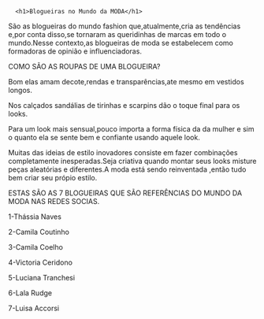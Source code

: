 <!DOCTYPE html>
<html lang="pt-br" >
    <head>
        <meta charset="UTF-8"
     
      <h1>Blogueiras no Mundo da MODA</h1>

<p>São as blogueiras do mundo fashion que,atualmente,cria as tendências e,por conta disso,se tornaram as queridinhas de marcas em todo o mundo.Nesse contexto,as blogueiras de moda se estabelecem como formadoras de opinião e influenciadoras.<p>

<p>COMO SÃO AS ROUPAS DE UMA BLOGUEIRA?<p>
<p>Bom elas amam decote,rendas e transparências,ate mesmo em vestidos longos.<p>
<p>Nos calçados sandálias de tirinhas e scarpins dão o toque final para os looks.<p>
<p>Para um look mais sensual,pouco importa a forma física da da mulher e sim o quanto ela se sente bem e confiante usando aquele look.<p>

<p>Muitas das ideias de estilo inovadores consiste em fazer combinações completamente inesperadas.Seja criativa quando montar seus looks misture peças aleatórias e diferentes.A moda está sendo reinventada ,então tudo bem criar seu própio estilo.<p>

<p>ESTAS SÃO AS 7 BLOGUEIRAS QUE SÃO REFERÊNCIAS DO MUNDO DA MODA NAS REDES SOCIAS.<p>
<p>1-Thássia Naves<p>
<p>2-Camila Coutinho<p>
<p>3-Camila Coelho<p>
<p>4-Victoria Ceridono<p>
<p>5-Luciana Tranchesi<p>
<p>6-Lala Rudge<p>
<p>7-Luisa Accorsi<p>
